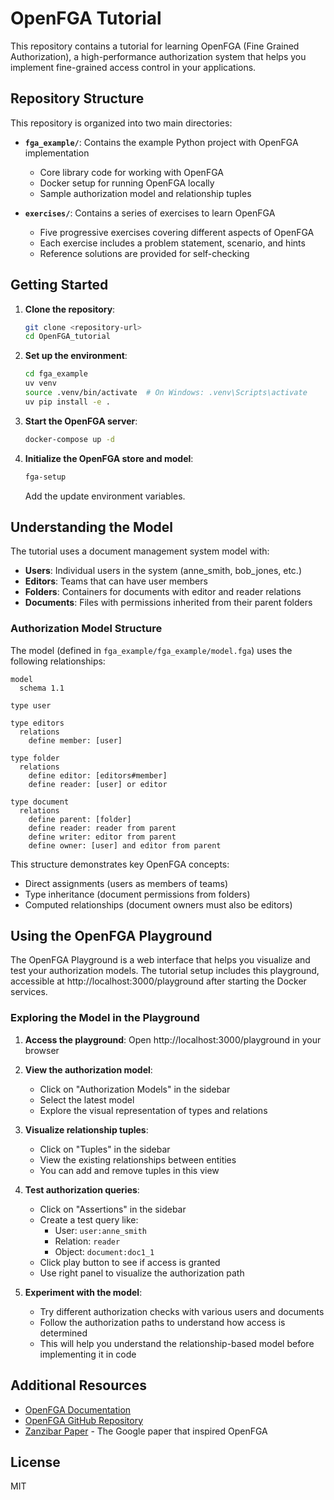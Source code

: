 # OpenFGA Tutorial

This repository contains a tutorial for learning OpenFGA (Fine Grained Authorization), a high-performance authorization system that helps you implement fine-grained access control in your applications.

## Repository Structure

This repository is organized into two main directories:

- **`fga_example/`**: Contains the example Python project with OpenFGA implementation
  - Core library code for working with OpenFGA
  - Docker setup for running OpenFGA locally
  - Sample authorization model and relationship tuples

- **`exercises/`**: Contains a series of exercises to learn OpenFGA
  - Five progressive exercises covering different aspects of OpenFGA
  - Each exercise includes a problem statement, scenario, and hints
  - Reference solutions are provided for self-checking

## Getting Started

1. **Clone the repository**:
   ```bash
   git clone <repository-url>
   cd OpenFGA_tutorial
   ```

2. **Set up the environment**:
   ```bash
   cd fga_example
   uv venv
   source .venv/bin/activate  # On Windows: .venv\Scripts\activate
   uv pip install -e .
   ```

3. **Start the OpenFGA server**:
   ```bash
   docker-compose up -d
   ```

4. **Initialize the OpenFGA store and model**:
   ```bash
   fga-setup
   ```
   Add the update environment variables.

## Understanding the Model

The tutorial uses a document management system model with:

- **Users**: Individual users in the system (anne_smith, bob_jones, etc.)
- **Editors**: Teams that can have user members
- **Folders**: Containers for documents with editor and reader relations
- **Documents**: Files with permissions inherited from their parent folders

### Authorization Model Structure

The model (defined in `fga_example/fga_example/model.fga`) uses the following relationships:

```
model
  schema 1.1

type user

type editors
  relations
    define member: [user]

type folder
  relations
    define editor: [editors#member]
    define reader: [user] or editor

type document
  relations
    define parent: [folder]
    define reader: reader from parent
    define writer: editor from parent
    define owner: [user] and editor from parent
```

This structure demonstrates key OpenFGA concepts:
- Direct assignments (users as members of teams)
- Type inheritance (document permissions from folders)
- Computed relationships (document owners must also be editors)

## Using the OpenFGA Playground

The OpenFGA Playground is a web interface that helps you visualize and test your authorization models. The tutorial setup includes this playground, accessible at http://localhost:3000/playground after starting the Docker services.

### Exploring the Model in the Playground

1. **Access the playground**: Open http://localhost:3000/playground in your browser
2. **View the authorization model**:
   - Click on "Authorization Models" in the sidebar
   - Select the latest model
   - Explore the visual representation of types and relations

3. **Visualize relationship tuples**:
   - Click on "Tuples" in the sidebar
   - View the existing relationships between entities
   - You can add and remove tuples in this view 

4. **Test authorization queries**:
   - Click on "Assertions" in the sidebar
   - Create a test query like:
     - User: `user:anne_smith`
     - Relation: `reader`
     - Object: `document:doc1_1`
   - Click play button to see if access is granted
   - Use right panel to visualize the authorization path

5. **Experiment with the model**:
   - Try different authorization checks with various users and documents
   - Follow the authorization paths to understand how access is determined
   - This will help you understand the relationship-based model before implementing it in code

## Additional Resources

- [OpenFGA Documentation](https://openfga.dev/docs)
- [OpenFGA GitHub Repository](https://github.com/openfga/openfga)
- [Zanzibar Paper](https://research.google/pubs/pub48190/) - The Google paper that inspired OpenFGA

## License

MIT